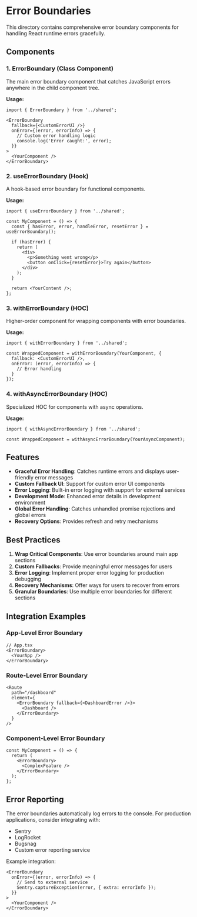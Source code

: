 # Error Boundaries

This directory contains comprehensive error boundary components for handling React runtime errors gracefully.

## Components

### 1. ErrorBoundary (Class Component)
The main error boundary component that catches JavaScript errors anywhere in the child component tree.

**Usage:**
```tsx
import { ErrorBoundary } from '../shared';

<ErrorBoundary
  fallback={<CustomErrorUI />}
  onError={(error, errorInfo) => {
    // Custom error handling logic
    console.log('Error caught:', error);
  }}
>
  <YourComponent />
</ErrorBoundary>
```

### 2. useErrorBoundary (Hook)
A hook-based error boundary for functional components.

**Usage:**
```tsx
import { useErrorBoundary } from '../shared';

const MyComponent = () => {
  const { hasError, error, handleError, resetError } = useErrorBoundary();

  if (hasError) {
    return (
      <div>
        <p>Something went wrong</p>
        <button onClick={resetError}>Try again</button>
      </div>
    );
  }

  return <YourContent />;
};
```

### 3. withErrorBoundary (HOC)
Higher-order component for wrapping components with error boundaries.

**Usage:**
```tsx
import { withErrorBoundary } from '../shared';

const WrappedComponent = withErrorBoundary(YourComponent, {
  fallback: <CustomErrorUI />,
  onError: (error, errorInfo) => {
    // Error handling
  }
});
```

### 4. withAsyncErrorBoundary (HOC)
Specialized HOC for components with async operations.

**Usage:**
```tsx
import { withAsyncErrorBoundary } from '../shared';

const WrappedComponent = withAsyncErrorBoundary(YourAsyncComponent);
```

## Features

- **Graceful Error Handling**: Catches runtime errors and displays user-friendly error messages
- **Custom Fallback UI**: Support for custom error UI components
- **Error Logging**: Built-in error logging with support for external services
- **Development Mode**: Enhanced error details in development environment
- **Global Error Handling**: Catches unhandled promise rejections and global errors
- **Recovery Options**: Provides refresh and retry mechanisms

## Best Practices

1. **Wrap Critical Components**: Use error boundaries around main app sections
2. **Custom Fallbacks**: Provide meaningful error messages for users
3. **Error Logging**: Implement proper error logging for production debugging
4. **Recovery Mechanisms**: Offer ways for users to recover from errors
5. **Granular Boundaries**: Use multiple error boundaries for different sections

## Integration Examples

### App-Level Error Boundary
```tsx
// App.tsx
<ErrorBoundary>
  <YourApp />
</ErrorBoundary>
```

### Route-Level Error Boundary
```tsx
<Route 
  path="/dashboard" 
  element={
    <ErrorBoundary fallback={<DashboardError />}>
      <Dashboard />
    </ErrorBoundary>
  } 
/>
```

### Component-Level Error Boundary
```tsx
const MyComponent = () => {
  return (
    <ErrorBoundary>
      <ComplexFeature />
    </ErrorBoundary>
  );
};
```

## Error Reporting

The error boundaries automatically log errors to the console. For production applications, consider integrating with:

- Sentry
- LogRocket
- Bugsnag
- Custom error reporting service

Example integration:
```tsx
<ErrorBoundary
  onError={(error, errorInfo) => {
    // Send to external service
    Sentry.captureException(error, { extra: errorInfo });
  }}
>
  <YourComponent />
</ErrorBoundary>
```
